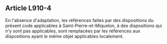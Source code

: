 Article L910-4
----
En l'absence d'adaptation, les références faites par des dispositions du présent
code applicables à Saint-Pierre-et-Miquelon, à des dispositions qui n'y sont pas
applicables, sont remplacées par les références aux dispositions ayant le même
objet applicables localement.
